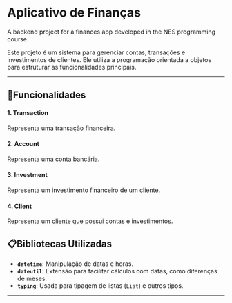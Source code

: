 # Aplicativo de Finanças
A backend project for a finances app developed in the NES programming course.

Este projeto é um sistema para gerenciar contas, transações e investimentos de clientes. Ele utiliza a programação orientada a objetos para estruturar as funcionalidades principais.

---

## 🚀**Funcionalidades**

#### **1. Transaction**
Representa uma transação financeira.

#### **2. Account**
Representa uma conta bancária.

#### **3. Investment**
Representa um investimento financeiro de um cliente.

#### **4. Client**
Representa um cliente que possui contas e investimentos.

## 📋**Bibliotecas Utilizadas**

- **`datetime`**: Manipulação de datas e horas.
- **`dateutil`**: Extensão para facilitar cálculos com datas, como diferenças de meses.
- **`typing`**: Usada para tipagem de listas (`List`) e outros tipos.

---